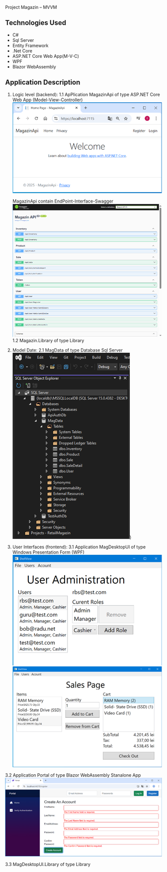 Project Magazin – MVVM

## Technologies Used
* C#
* Sql Server
* Entity Framework
* .Net Core
* ASP.NET Core Web App(M-V-C)
* WPF
* Blazor WebAssembly 

## Application Description
1. Logic level (backend):
  1.1 ApPlication MagazinApi of type ASP.NET Core Web App (Model-View-Controller)
      ![MagazinApi ready to run](MagazinApi/wwwroot/images/apilayer.PNG)
     
   MagazinApi contain EndPoint-Interface-Swagger
          ![EndPoint Swagger ready to run](MagazinApi/wwwroot/images/swagger.PNG)
  1.2 Magazin.Library of type Library
   
3. Model Date:
 2.1 MagData of type Database Sql Server
     ![MagData](MagazinApi/wwwroot/images/database.PNG))
   
4. User Interfaces (frontend):
  3.1 Application MagDesktopUI of type Windows Presentation Form (WPF)
      ![User Role WPF](MagazinApi/wwwroot/images/useradministration.PNG)
      ![Sales Page WPF](MagazinApi/wwwroot/images/sales.PNG)

   
  3.2 Application Portal of type Blazor WebAssembly Stanalone App
     ![Portal ready to run](Portal/wwwroot/images/register.PNG)
     
  3.3 MagDesktopUI.Library of type Library
